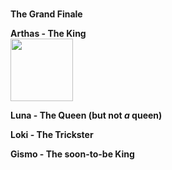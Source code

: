 <p>
<br />
<strong>The Grand Finale</strong>
<br />
</p>
<p>
<strong>Arthas - The King</strong>
<br />
<img src="{{ 'assets/img/arthas.jpg' | relative_url }}" width="100" style="vertical-align: middle;">
</p>
<p>
<strong>Luna - The Queen (but not <em>a</em> queen)</strong>
<br />
</p>
<p>
<strong>Loki - The Trickster</strong>
<br />
</p>
<p>
<strong>Gismo - The soon-to-be King</strong>
<br />
</p>
